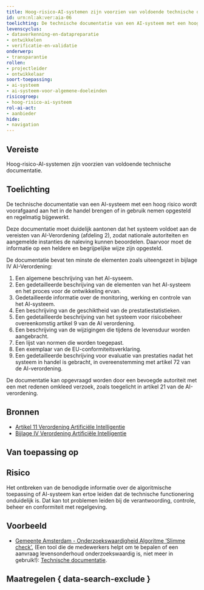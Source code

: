 ```yaml
---
title: Hoog-risico-AI-systemen zijn voorzien van voldoende technische documentatie.
id: urn:nl:ak:ver:aia-06
toelichting: De technische documentatie van een AI-systeem met een hoog risico wordt opgesteld voordat dit systeem in de handel wordt gebracht of in gebruik wordt gesteld, en wordt geactualiseerd.
levenscyclus: 
- dataverkenning-en-datapreparatie
- ontwikkelen
- verificatie-en-validatie
onderwerp:
- transparantie
rollen:
- projectleider
- ontwikkelaar
soort-toepassing:
- ai-systeem
- ai-systeem-voor-algemene-doeleinden
risicogroep:
- hoog-risico-ai-systeem
rol-ai-act:
- aanbieder
hide:
- navigation
---
```


<!-- tags -->
## Vereiste

Hoog-risico-AI-systemen zijn voorzien van voldoende technische documentatie.

## Toelichting 

De technische documentatie van een AI-systeem met een hoog risico wordt voorafgaand aan het in de handel brengen of in gebruik nemen opgesteld en regelmatig bijgewerkt.

Deze documentatie moet duidelijk aantonen dat het systeem voldoet aan de vereisten van AI-Verordening (afdeling 2), zodat nationale autoriteiten en aangemelde instanties de naleving kunnen beoordelen. Daarvoor moet de informatie op een heldere en begrijpelijke wijze zijn opgesteld. 

De documentatie bevat ten minste de elementen zoals uiteengezet in bijlage IV AI-Verordening:

1. Een algemene beschrijving van het AI-syseem.
2. Een gedetailleerde beschrijving van de elementen van het AI-systeem en het proces voor de ontwikkeling ervan.
3. Gedetailleerde informatie over de monitoring, werking en controle van het AI-systeem.
4. Een beschrijving van de geschiktheid van de prestatiestatistieken.
5. Een gedetailleerde beschrijving van het systeem voor risicobeheer overeenkomstig artikel 9 van de AI verordening.
6. Een beschrijving van de wijzigingen die tijdens de levensduur worden aangebracht.
7. Een lijst van normen die worden toegepast.
8. Een exemplaar van de EU-conformiteitsverklaring.
9. Een gedetailleerde beschrijving voor evaluatie van prestaties nadat het systeem in handel is gebracht, in overeenstemming met artikel 72 van de AI-verordening.

De documentatie kan opgevraagd worden door een bevoegde autoriteit met een met redenen omkleed verzoek, zoals toegelicht in artikel 21 van de AI-verordening.

## Bronnen 

- [Artikel 11 Verordening Artificiële Intelligentie](https://eur-lex.europa.eu/legal-content/NL/TXT/HTML/?uri=OJ:L_202401689#d1e3472-1-1)
- [Bijlage IV Verordening Artificiële Intelligentie](https://eur-lex.europa.eu/legal-content/NL/TXT/HTML/?uri=OJ:L_202401689#d1e38-130-1)

## Van toepassing op 
<!-- tags-ai-act --> 


## Risico 

Het ontbreken van de benodigde informatie over de algoritmische toepassing of AI-systeem kan ertoe leiden dat de technische functionering onduidelijk is.
Dat kan tot problemen leiden bij de verantwoording, controle, beheer en conformiteit met regelgeving.

## Voorbeeld

- [Gemeente Amsterdam - Onderzoekswaardigheid Algoritme ‘Slimme check’.](https://algoritmeregister.amsterdam.nl/onderzoekswaardigheid-slimme-check-levensonderhoud) (Een tool die de medewerkers helpt om te bepalen of een aanvraag levensonderhoud onderzoekswaardig is, niet meer in gebruik!): [Technische documentatie](https://algoritmeregister.amsterdam.nl/wp-content/plugins/saidot-integratorv2/proxy.php?url=P1c2E359y68SOmognA619o9tSTZPTJBsuAeVyceDdziFqCFpy1jBySAFMdGkM7ZSB7BYxwEyjCiSbTyh2Ttp9Bq3GLs4K0TVs2WlJQ7wigQGZxPTt%2BqfoDCXrP8yalTikxMq27OWaMwomYK8K%2BQmLYVma2a2fHSqmRRnOWIiWxn4ZSoo%2FC0bay8kAT43CNX4U062eZgy9O3%2FTyx90ajh6Gtg%2FLgPPbARffQjQs%2F2mmNK3MZnEpl8jVDlLqqD00gdnOkN3A0T4fdti%2FR2HfOpelj%2F%2BSM4PfzLy49BTPHlyHDX87JSEltqgW4RjlcVE6sg).

## Maatregelen { data-search-exclude } 

<!-- list_maatregelen vereiste/aia-06-technische-documentatie no-search no-onderwerp no-rol no-levenscyclus -->
